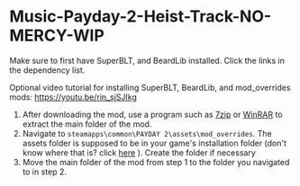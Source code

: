 # Music-Payday-2-Heist-Track-NO-MERCY-WIP
Make sure to first have SuperBLT, and BeardLib installed. Click the links in the dependency list.

Optional video tutorial for installing SuperBLT, BeardLib, and mod_overrides mods: https://youtu.be/rin_sjSJIkg

1. After downloading the mod, use a program such as [7zip](https://www.7-zip.org/download.html) or [WinRAR](https://www.rarlab.com/download.htm) to extract the main folder of the mod.
2. Navigate to `steamapps\common\PAYDAY 2\assets\mod_overrides`. The assets folder is supposed to be in your game's installation folder (don't know where that is? click [here](https://wiki.modworkshop.net/books/installing-payday-2-mods/page/finding-payday-2s-install-folder) ). Create the folder if necessary
3. Move the main folder of the mod from step 1 to the folder you navigated to in step 2.
